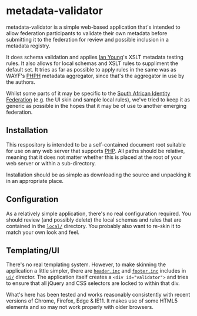 metadata-validator
==================

metadata-validator is a simple web-based application that's intended
to allow federation participants to validate their own metadata before
submitting it to the federation for review and possible inclusion in a
metadata registry.

It does schema validation and applies [Ian
Young](https://wiki.shibboleth.net/confluence/spaces/viewspace.action?key=~ian@iay.org.uk)'s
XSLT metadata testing rules. It also allows for local schemas and XSLT
rules to suppliment the default set. It tries as far as possible to apply
rules in the same was as WAYF's [PHPH](https://github.com/wayf-dk/phph)
metadata aggregator, since that's the aggregator in use by the authors.

Whilst some parts of it may be specific to the [South African Identity
Federation](https://safire.ac.za/) (e.g. the UI skin and sample local
rules), we've tried to keep it as generic as possible in the hopes that
it may be of use to another emerging federation.

Installation
------------

This respository is intended to be a self-contained document root suitable
for use on any web server that supports [PHP](http://php.net). All
paths should be relative, meaning that it does not matter whether this
is placed at the root of your web server or within a sub-directory.

Installation should be as simple as downloading the source and unpacking
it in an appropriate place.

Configuration
-------------

As a relatively simple application, there's no real configuration
required.  You should review (and possibly delete) the local schemas
and rules that are contained in the [`local/`](local/) directory. You
probably also want to re-skin it to match your own look and feel.

Templating/UI
-------------

There's no real templating system. However, to make skinning
the application a little simpler, there are [`header.inc`](ui/header.inc) and
[`footer.inc`](ui/footer.inc) includes in [`ui/`](ui/) director.  The 
application itself creates a `<div id="validator">` and tries to ensure that
all jQuery and CSS selectors are locked to within that div.

What's here has been tested and works reasonably consistently with recent
versions of Chrome, Firefox, Edge & IE11. It makes use of some HTML5
elements and so may not work properly with older browsers.
